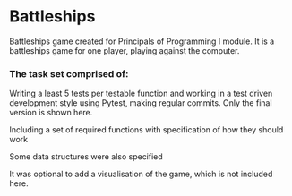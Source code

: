 # Battleships
  Battleships game created for Principals of Programming I module. It is a battleships game for one player, playing against the computer. 

### The task set comprised of:
Writing a least 5 tests per testable function and working in a test driven development style using Pytest, making regular commits. 
Only the final version is shown here. 

Including a set of required functions with specification of how they should work

Some data structures were also specified

It was optional to add a visualisation of the game, which is not included here. 
